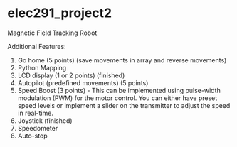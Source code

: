 # elec291_project2
Magnetic Field Tracking Robot

Additional Features:
1. Go home (5 points) (save movements in array and reverse movements)
2. Python Mapping
3. LCD display (1 or 2 points) (finished)
4. Autopilot  (predefined movements) (5 points)
5. Speed Boost (3 points)
         - This can be implemented using pulse-width modulation (PWM) for the motor control. You can either have preset speed levels or implement a slider on the transmitter to adjust the speed in real-time.
6. Joystick (finished) 
7. Speedometer
8. Auto-stop
